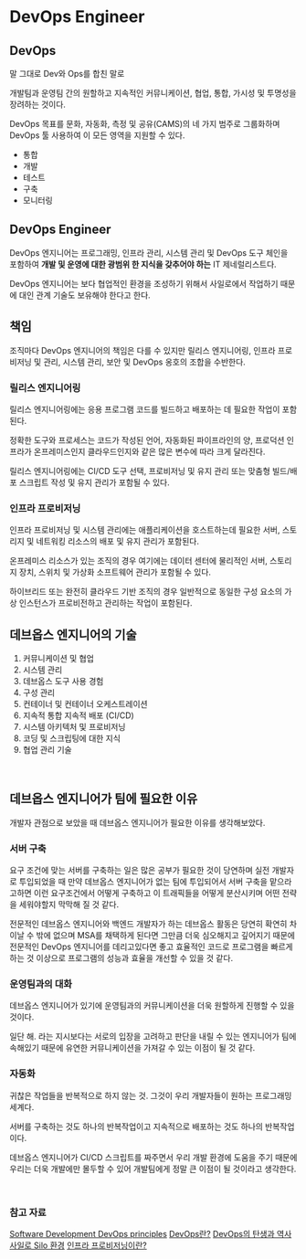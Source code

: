 # DevOps Engineer

## DevOps
말 그대로 Dev와 Ops를 합친 말로
  
개발팀과 운영팀 간의 원할하고 지속적인 커뮤니케이션, 협업, 통합, 가시성 및 투명성을 장려하는 것이다.
  
DevOps 목표를 문화, 자동화, 측정 및 공유(CAMS)의 네 가지 범주로 그룹화하며 DevOps 툴 사용하여 이 모든 영역을 지원할 수 있다.

- 통합
- 개발
- 테스트
- 구축
- 모니터링

## DevOps Engineer

DevOps 엔지니어는 프로그래밍, 인프라 관리, 시스템 관리 및 DevOps 도구 체인을 포함하여 **개발 및 운영에 대한 광범위 한 지식을 갖추어야 하는** IT 제네럴리스트다.
  
DevOps 엔지니어는 보다 협업적인 환경을 조성하기 위해서 사일로에서 작업하기 때문에 대인 관계 기술도 보유해야 한다고 한다.

## 책임
조직마다 DevOps 엔지니어의 책임은 다를 수 있지만 릴리스 엔지니어링, 인프라 프로비저닝 및 관리, 시스템 관리, 보안 및 DevOps 옹호의 조합을 수반한다.


### 릴리스 엔지니어링
릴리스 엔지니어링에는 응용 프로그램 코드를 빌드하고 배포하는 데 필요한 작업이 포함된다.
  
정확한 도구와 프로세스는 코드가 작성된 언어, 자동화된 파이프라인의 양, 프로덕션 인프라가 온프레미스인지 클라우드인지와 같은 많은 변수에 따라 크게 달라진다.
  
릴리스 엔지니어링에는 CI/CD 도구 선택, 프로비저닝 및 유지 관리 또는 맞춤형 빌드/배포 스크립트 작성 및 유지 관리가 포함될 수 있다.

### 인프라 프로비저닝

인프라 프로비저닝 및 시스템 관리에는 애플리케이션을 호스트하는데 필요한 서버, 스토리지 및 네트워킹 리소스의 배포 및 유지 관리가 포함된다.
  
온프레미스 리소스가 있는 조직의 경우 여기에는 데이터 센터에 물리적인 서버, 스토리지 장치, 스위치 및 가상화 소프트웨어 관리가 포함될 수 있다.
  
하이브리드 또는 완전히 클라우드 기반 조직의 경우 일반적으로 동일한 구성 요소의 가상 인스턴스가 프로비전하고 관리하는 작업이 포함된다.

## 데브옵스 엔지니어의 기술

1. 커뮤니케이션 및 협업
2. 시스템 관리
3. 데브옵스 도구 사용 경험
4. 구성 관리
5. 컨테이너 및 컨테이너 오케스트레이션
6. 지속적 통합 지속적 배포 (CI/CD)
7. 시스템 아키텍처 및 프로비저닝
8. 코딩 및 스크립팅에 대한 지식
9. 협업 관리 기술

<br>

## 데브옵스 엔지니어가 팀에 필요한 이유

개발자 관점으로 보았을 때 데브옵스 엔지니어가 필요한 이유를 생각해보았다.

### 서버 구축
요구 조건에 맞는 서버를 구축하는 일은 많은 공부가 필요한 것이 당연하며 실전 개발자로 투입되었을 때 만약 데브옵스 엔지니어가 없는 팀에 투입되어서 서버 구축을 맡으라고하면 이런 요구조건에서 어떻게 구축하고 이 트래픽들을 어떻게 분산시키며 어떤 전략을 세워야할지 막막해 질 것 같다.
  
전문적인 데브옵스 엔지니어와 백엔드 개발자가 하는 데브옵스 활동은 당연히 확연히 차이날 수 밖에 없으며 MSA를 채택하게 된다면 그만큼 더욱 심오해지고 깊어지기 때문에 전문적인 DevOps 엔지니어를 데리고있다면 좋고 효율적인 코드로 프로그램을 빠르게 하는 것 이상으로 프로그램의 성능과 효율을 개선할 수 있을 것 같다.

### 운영팀과의 대화
데브옵스 엔지니어가 있기에 운영팀과의 커뮤니케이션을 더욱 원할하게 진행할 수 있을 것이다.
  
일단 해. 라는 지시보다는 서로의 입장을 고려하고 판단을 내릴 수 있는 엔지니어가 팀에 속해있기 때문에 유연한 커뮤니케이션을 가져갈 수 있는 이점이 될 것 같다.

### 자동화
귀찮은 작업들을 반복적으로 하지 않는 것. 그것이 우리 개발자들이 원하는 프로그래밍 세계다.
  
서버를 구축하는 것도 하나의 반복작업이고 지속적으로 배포하는 것도 하나의 반복작업이다.
  
데브옵스 엔지니어가 CI/CD 스크립트를 짜주면서 우리 개발 환경에 도움을 주기 때문에 우리는 더욱 개발에만 몰두할 수 있어 개발팀에게 정말 큰 이점이 될 것이라고 생각한다.

<br>

### 참고 자료
[Software Development DevOps principles](https://www.atlassian.com/devops/what-is-devops/devops-engineer)
[DevOps란?](https://www.netapp.com/ko/devops-solutions/what-is-devops/)
[DevOps의 탄생과 역사](https://m.blog.naver.com/PostView.naver?isHttpsRedirect=true&blogId=ydot&logNo=221536323043)
[사일로 Silo 환경](https://business.adobe.com/kr/blog/the-latest/how-to-overcome-silos)
[인프라 프로비저닝이란?](https://www.redhat.com/ko/topics/automation/what-is-provisioning)
